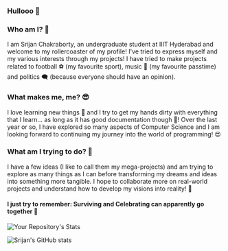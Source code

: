 ### Hullooo 👋

### Who am I? 🤗
I am Srijan Chakraborty, an undergraduate student at IIIT Hyderabad and welcome to my rollercoaster of my profile! I've tried to express myself and my various interests through my projects! I have tried to make projects related to football ⚽ (my favourite sport), music 🎵 (my favourite passtime) and politics 🗨️ (because everyone should have an opinion).

### What makes me, me? 😎 
I love learning new things 💙 and I try to get my hands dirty with everything that I learn... as long as it has good documentation though 👀! Over the last year or so, I have explored so many aspects of Computer Science and I am looking forward to continuing my journey into the world of programming! 😍
 
### What am I trying to do? 🤔
I have a few ideas (I like to call them my mega-projects) and am trying to explore as many things as I can before transforming my dreams and ideas into something more tangible. I hope to collaborate more on real-world projects and understand how to develop my visions into reality! 🤩

#### I just try to remember: Surviving and Celebrating can apparently go together 🥳

![Your Repository's Stats](https://github-readme-stats.vercel.app/api/top-langs/?username=Srijan-Chak012&theme=radical)

![Srijan's GitHub stats](https://github-readme-stats.vercel.app/api?username=Srijan-Chak012&count_private=true&theme=radical)

<!--
**Srijan-Chak012/Srijan-Chak012** is a ✨ _special_ ✨ repository because its `README.md` (this file) appears on your GitHub profile.

Here are some ideas to get you started:

- 🔭 I’m currently working on ...
- 🌱 I’m currently learning ...
- 👯 I’m looking to collaborate on ...
- 🤔 I’m looking for help with ...
- 💬 Ask me about ...
- 📫 How to reach me: ...
- 😄 Pronouns: ...
- ⚡ Fun fact: ...
-->
